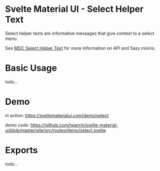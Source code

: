 # Svelte Material UI - Select Helper Text

Select helper texts are informative messages that give context to a select menu.

See [MDC Select Helper Text](https://material.io/develop/web/components/input-controls/select-menus/helper-text/) for more information on API and Sass mixins.

# Basic Usage

todo...

# Demo

*in action:* https://sveltematerialui.com/demo/select

*demo code:* https://github.com/hperrin/svelte-material-ui/blob/master/site/src/routes/demo/select.svelte

# Exports

todo...